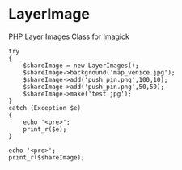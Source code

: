 LayerImage
==========

PHP Layer Images Class for Imagick

	try
	{
  		$shareImage = new LayerImages();
		$shareImage->background('map_venice.jpg');
		$shareImage->add('push_pin.png',100,10);
		$shareImage->add('push_pin.png',50,50);
		$shareImage->make('test.jpg');
	}
	catch (Exception $e)
	{
		echo '<pre>';
		print_r($e);
	}

	echo '<pre>';
	print_r($shareImage);
